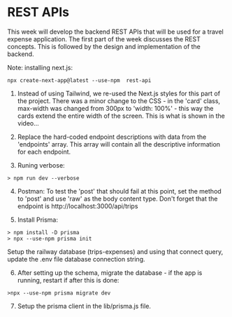 # REST APIs

This week will develop the backend REST APIs that will be used for a travel expense application.  The first part of the week discusses the REST concepts.  This is followed by the design and implementation of the backend.

Note: installing next.js:
```
npx create-next-app@latest --use-npm  rest-api
```

1. Instead of using Tailwind, we re-used the Next.js styles for this part of the project.  There was a minor change to the CSS - in the 'card' class, max-width was changed from 300px to 'width: 100%' - this way the cards extend the entire width of the screen.  This is what is shown in the video...

2.  Replace the hard-coded endpoint descriptions with data from the 'endpoints' array.  This array will contain all the descriptive information for each endpoint.

3. Runing verbose:
```
> npm run dev --verbose
```

4. Postman: To test the 'post' that should fail at this point, set the method to 'post' and use 'raw' as the body content type.  Don't forget that the endpoint is http://localhost:3000/api/trips

5. Install Prisma:
```
> npm install -D prisma
> npx --use-npm prisma init
```

Setup the railway database (trips-expenses) and using that connect query, update the .env file database connection string.

6. After setting up the schema, migrate the database - if the app is running, restart if after this is done:
```
>npx --use-npm prisma migrate dev
```
7. Setup the prisma client in the lib/prisma.js file.
